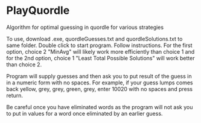 # PlayQuordle
Algorithm for optimal guessing in quordle for various strategies

To use, download .exe, quordleGuesses.txt and quordleSolutions.txt to same folder.  Double click to start program. Follow instructions.  For the first option, choice 2 "MinAvg" will likely work more efficiently than choice 1 and for the 2nd option, choice 1 "Least Total Possible Solutions" will work better than choice 2. 

Program will supply guesses and then ask you to put result of the guess in in a numeric form with no spaces. For example, if your guess lumps comes back yellow, grey, grey, green, grey, enter 10020 with no spaces and press return.

Be careful once you have eliminated words as the program will not ask you to put in values for a word once eliminated by an earlier guess.
